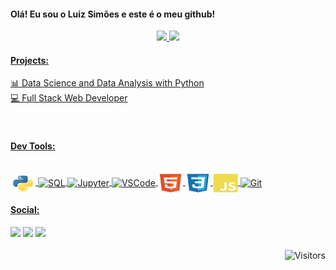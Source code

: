####  Olá! Eu sou o Luiz Simões e este é o meu github!



<!--
**luizweb/luizweb** is a ✨ _special_ ✨ repository because its `README.md` (this file) appears on your GitHub profile.

Here are some ideas to get you started:

- 🔭 I’m currently working on ...
- 🌱 I’m currently learning ...
- 👯 I’m looking to collaborate on ...
- 🤔 I’m looking for help with ...
- 💬 Ask me about ...
- 📫 How to reach me: ...
- 😄 Pronouns: ...
- ⚡ Fun fact: ...


Links:
https://docs.pipz.com/central-de-ajuda/learning-center/guia-basico-de-markdown#open  -> linguagem markdown
https://github.com/anuraghazra/github-readme-stats/blob/master/docs/readme_pt-BR.md  -> configuração dos widgets
https://beacons.ai/  -> opção para o linktree
https://devicon.dev/ -> icones
https://dev.to/envoy_/150-badges-for-github-pnk   -> badges
https://shields.io/  -> badges
https://github.com/antonkomarev/github-profile-views-counter  ->  Contador
-->


<div align="center">
  <a href="https://github.com/luizweb">
  <img height="180em" src="https://github-readme-stats.vercel.app/api?username=luizweb&show_icons=true&theme=default&include_all_commits=true&count_private=true&hide=contribs&hide_rank=true&hide_border=false&border_radius=0&border_color=F5F5F5&bg_color=F9F9F9"/>
  <img height="180em" src="https://github-readme-stats.vercel.app/api/top-langs/?username=luizweb&layout=default&theme=default&hide_border=false&border_radius=0&border_color=F5F5F5&bg_color=F9F9F9&hide=Procfile,Shell"/>
</div>

  

#### Projects:  
  <div>📊 Data Science and Data Analysis with Python</div>
  <div>💻 Full Stack Web Developer</div>
<br>
<br>

#### Dev Tools:  
<div style="display: inline_block"><br>
  <img align="center" alt="Python" height="30" width="40" src="https://raw.githubusercontent.com/devicons/devicon/master/icons/python/python-original.svg">
  <img align="center" alt="SQL" height="30" width="40" src="https://www.svgrepo.com/show/120229/sql.svg">
  <img align="center" alt="Jupyter" height="30" width="40" src="https://cdn.jsdelivr.net/gh/devicons/devicon/icons/jupyter/jupyter-original-wordmark.svg">
  <img align="center" alt="VSCode" height="30" width="40" src="https://cdn.jsdelivr.net/gh/devicons/devicon/icons/vscode/vscode-original.svg">
      
  
  <img align="center" alt="HTML" height="30" width="40" src="https://raw.githubusercontent.com/devicons/devicon/master/icons/html5/html5-original.svg">
  <img align="center" alt="CSS" height="30" width="40" src="https://raw.githubusercontent.com/devicons/devicon/master/icons/css3/css3-original.svg">
  <img align="center" alt="JavaScript" height="30" width="40" src="https://raw.githubusercontent.com/devicons/devicon/master/icons/javascript/javascript-plain.svg">
  <img align="center" alt="Git" height="30" width="40" src="https://cdn.jsdelivr.net/gh/devicons/devicon/icons/git/git-original.svg" />
  <!-- <img align="center" alt="Github" height="30" width="40" src="https://cdn.jsdelivr.net/gh/devicons/devicon/icons/github/github-original.svg" /> -->
  

         
          
  
  <br>
</div>
  

#### Social:
<div> 
  <a href="https://www.linkedin.com/in/luiz-sim%C3%B5es-78408822a/" target="_blank"><img src="https://img.shields.io/badge/-LinkedIn-%230077B5?style=for-the-badge&logo=linkedin&logoColor=white" target="_blank"></a>  
  <a href="https://www.instagram.com/luiz_agsimoes/" target="_blank"><img src="https://img.shields.io/badge/-Instagram-%23E4405F?style=for-the-badge&logo=instagram&logoColor=white" target="_blank"></a>  
  <a href = "mailto:luizgsantonio@gmail.com"><img src="https://img.shields.io/badge/Gmail-D14836?style=for-the-badge&logo=gmail&logoColor=white" target="_blank"></a>
  
</div>

<br>

  <div align="right">
    <img align="center" alt="Visitors" height="20" width="100" src="https://komarev.com/ghpvc/?username=luizweb&color=blue&style=flat-square&label=Visitors" alt="luizweb" /> <br>
  </div>  
